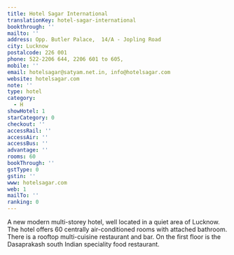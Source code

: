 ```yaml
---
title: Hotel Sagar International
translationKey: hotel-sagar-international
bookthrough: ''
mailto: ''
address: Opp. Butler Palace,  14/A - Jopling Road
city: Lucknow
postalcode: 226 001
phone: 522-2206 644, 2206 601 to 605,
mobile: ''
email: hotelsagar@satyam.net.in, info@hotelsagar.com
website: hotelsagar.com
note: ''
type: hotel
category:
  - H
showHotel: 1
starCategory: 0
checkout: ''
accessRail: ''
accessAir: ''
accessBus: ''
advantage: ''
rooms: 60
bookThrough: ''
gstType: 0
gstin: ''
www: hotelsagar.com
web: 1
mailTo: ''
ranking: 0
---
```







A new modern multi-storey hotel, well located in a quiet area of Lucknow. The hotel offers 60 centrally air-conditioned rooms with attached bathroom. There is a rooftop multi-cuisine restaurant and bar. On the first floor is the Dasaprakash south Indian speciality food restaurant.